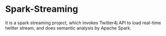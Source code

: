 # Spark-Streaming
It is a spark streaming project, which invokes Twitter4j API to load real-time twitter stream, and does semantic analysis by Apache Spark.
